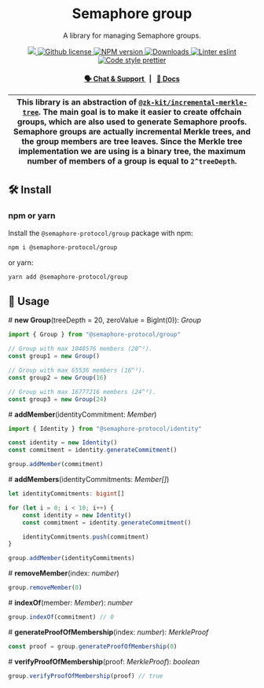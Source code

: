 <p align="center">
    <h1 align="center">
        Semaphore group
    </h1>
    <p align="center">A library for managing Semaphore groups.</p>
</p>

<p align="center">
    <a href="https://github.com/semaphore-protocol/semaphore.js">
        <img src="https://img.shields.io/badge/project-semaphore-blue.svg?style=flat-square">
    </a>
    <a href="https://github.com/semaphore-protocol/semaphore.js/blob/main/packages/group/LICENSE">
        <img alt="Github license" src="https://img.shields.io/github/license/semaphore-protocol/semaphore.js.svg?style=flat-square">
    </a>
    <a href="https://www.npmjs.com/package/@semaphore-protocol/group">
        <img alt="NPM version" src="https://img.shields.io/npm/v/@semaphore-protocol/group?style=flat-square" />
    </a>
    <a href="https://npmjs.org/package/@semaphore-protocol/group">
        <img alt="Downloads" src="https://img.shields.io/npm/dm/@semaphore-protocol/group.svg?style=flat-square" />
    </a>
    <a href="https://eslint.org/">
        <img alt="Linter eslint" src="https://img.shields.io/badge/linter-eslint-8080f2?style=flat-square&logo=eslint" />
    </a>
    <a href="https://prettier.io/">
        <img alt="Code style prettier" src="https://img.shields.io/badge/code%20style-prettier-f8bc45?style=flat-square&logo=prettier" />
    </a>
</p>

<div align="center">
    <h4>
        <a href="https://t.me/joinchat/B-PQx1U3GtAh--Z4Fwo56A">
            🗣️ Chat &amp; Support
        </a>
        <span>&nbsp;&nbsp;|&nbsp;&nbsp;</span>
        <a href="https://semaphore-protocol.github.io/semaphore.js/group">
            📘 Docs
        </a>
    </h4>
</div>

| This library is an abstraction of [`@zk-kit/incremental-merkle-tree`](https://github.com/privacy-scaling-explorations/zk-kit/tree/main/packages/incremental-merkle-tree). The main goal is to make it easier to create offchain groups, which are also used to generate Semaphore proofs. Semaphore groups are actually incremental Merkle trees, and the group members are tree leaves. Since the Merkle tree implementation we are using is a binary tree, the maximum number of members of a group is equal to `2^treeDepth`. |
| -------------------------------------------------------------------------------------------------------------------------------------------------------------------------------------------------------------------------------------------------------------------------------------------------------------------------------------------------------------------------------------------------------------------------------------------------------------------------------------------------------------------------------- |

## 🛠 Install

### npm or yarn

Install the `@semaphore-protocol/group` package with npm:

```bash
npm i @semaphore-protocol/group
```

or yarn:

```bash
yarn add @semaphore-protocol/group
```

## 📜 Usage

\# **new Group**(treeDepth = 20, zeroValue = BigInt(0)): _Group_

```typescript
import { Group } from "@semaphore-protocol/group"

// Group with max 1048576 members (20^²).
const group1 = new Group()

// Group with max 65536 members (16^²).
const group2 = new Group(16)

// Group with max 16777216 members (24^²).
const group3 = new Group(24)
```

\# **addMember**(identityCommitment: _Member_)

```typescript
import { Identity } from "@semaphore-protocol/identity"

const identity = new Identity()
const commitment = identity.generateCommitment()

group.addMember(commitment)
```

\# **addMembers**(identityCommitments: _Member\[]_)

```typescript
let identityCommitments: bigint[]

for (let i = 0; i < 10; i++) {
    const identity = new Identity()
    const commitment = identity.generateCommitment()

    identityCommitments.push(commitment)
}

group.addMember(identityCommitments)
```

\# **removeMember**(index: _number_)

```typescript
group.removeMember(0)
```

\# **indexOf**(member: _Member_): _number_

```typescript
group.indexOf(commitment) // 0
```

\# **generateProofOfMembership**(index: _number_): _MerkleProof_

```typescript
const proof = group.generateProofOfMembership(0)
```

\# **verifyProofOfMembership**(proof: _MerkleProof_): _boolean_

```typescript
group.verifyProofOfMembership(proof) // true
```
